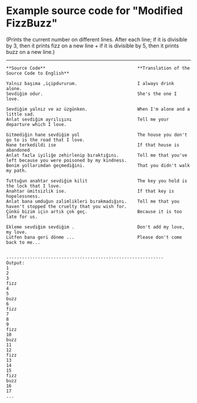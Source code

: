 # Example source code for "Modified FizzBuzz" 
(Prints the current number on different lines. After each line; if it is divisible by 3, then it prints fizz on a new line + if it is divisible by 5, then it prints buzz on a new line.)

------------------------------------------------------------

```
**Source Code**                                   **Translation of the Source Code to English** 

Yalnız başıma ,içipdururum.                       I always drink alone.
Sevdiğim odur.                                    She's the one I love.

Sevdiğim yalnız ve az üzgünken.                   When I'm alone and a little sad.               
Anlat sevdiğim ayrılışını                         Tell me your departure which I love.

Gitmediğin hane sevdiğim yol                      The house you don't go to is the road that I love.
Hane terkedildi ise                               If that house is abandoned
Anlat fazla iyiliğe zehirlenip bıraktığını.       Tell me that you've left because you were poisoned by my kindness.
Benim yollarımdan geçmediğini.                    That you didn't walk my path.

Tuttuğun anahtar sevdiğim kilit                   The key you hold is the lock that I love.
Anahtar ümitsizlik ise.                           If that key is hopelessness.
Anlat bana umduğun zalimlikleri bırakmadığını.    Tell me that you haven't stopped the cruelty that you wish for.
Çünkü bizim için artık çok geç.                   Because it is too late for us.

Ekleme sevdiğim sevdiğim .                        Don't add my love, my love.
Lütfen bana geri dönme ...                        Please don't come back to me...                      


------------------------------------------------------------
Output:
1
2
3
fizz
4
5
buzz
6
fizz
7
8
9
fizz
10
buzz
11
12
fizz
13
14
15
fizz
buzz
16
17
...
